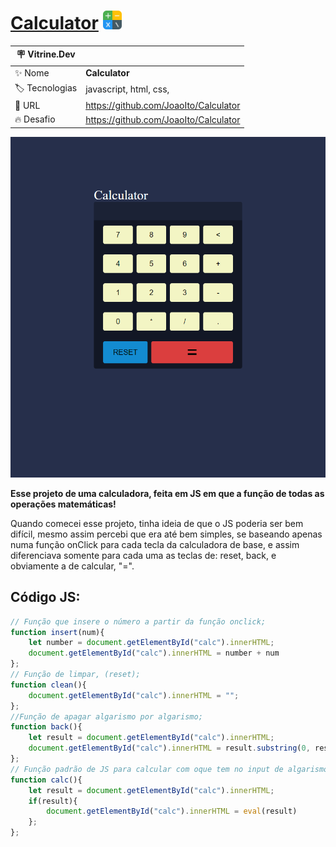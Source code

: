 # [Calculator](https://joaoito.github.io/Calculator/) <img height="30" src="./assets/img/calculator.png">

| :placard: Vitrine.Dev |     |
| -------------  | --- |
| :sparkles: Nome        | **Calculator**
| :label: Tecnologias | javascript, html, css, 
| :rocket: URL         | https://github.com/JoaoIto/Calculator
| :fire: Desafio     | https://github.com/JoaoIto/Calculator

<img src="./assets/img/Print.png#vitrinedev">

**Esse projeto de uma calculadora, feita em JS em que a função de todas as operações matemáticas!**

Quando comecei esse projeto, tinha ideia de que o JS poderia ser bem difícil, mesmo assim percebi que era até bem simples, se baseando apenas numa função onClick para cada tecla da calculadora de base, e assim diferenciava somente para cada uma as teclas de: reset, back, e obviamente a de calcular, "=".

## Código JS:

```jsx
// Função que insere o número a partir da função onclick;
function insert(num){
    let number = document.getElementById("calc").innerHTML;
    document.getElementById("calc").innerHTML = number + num
};
// Função de limpar, (reset);
function clean(){
    document.getElementById("calc").innerHTML = "";
};
//Função de apagar algarismo por algarismo;
function back(){
    let result = document.getElementById("calc").innerHTML;
    document.getElementById("calc").innerHTML = result.substring(0, result.length -1)
};
// Função padrão de JS para calcular com oque tem no input de algarismo;
function calc(){
    let result = document.getElementById("calc").innerHTML;
    if(result){
        document.getElementById("calc").innerHTML = eval(result)
    };
};
```